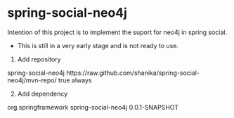 # spring-social-neo4j

Intention of this project is to implement the suport for neo4j in spring social. 
* This is still in a very early stage and is not ready to use.

1. Add repository

<repositories>
    <repository>
        <id>spring-social-neo4j</id>
        <url>https://raw.github.com/shanika/spring-social-neo4j/mvn-repo/</url>
        <snapshots>
            <enabled>true</enabled>
            <updatePolicy>always</updatePolicy>
        </snapshots>
    </repository>
</repositories>

2. Add dependency

<dependency>
    <groupId>org.springframework</groupId>
    <artifactId>spring-social-neo4j</artifactId>
    <version>0.0.1-SNAPSHOT</version>
</dependency>
